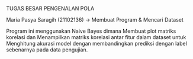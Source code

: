TUGAS BESAR PENGENALAN POLA

Maria Pasya Saragih (21102136) -> Membuat Program & Mencari Dataset

Program ini menggunakan Naive Bayes dimana Membuat plot matriks korelasi dan Menampilkan matriks korelasi antar fitur dalam dataset untuk Menghitung akurasi model dengan membandingkan prediksi dengan label sebenarnya pada data pengujian.
